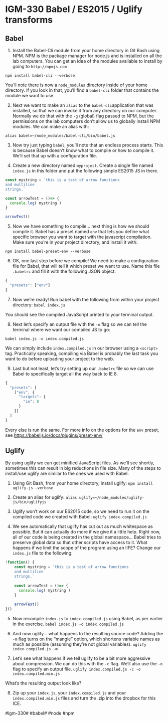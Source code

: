 # IGM-330 Babel / ES2015 / Uglify transforms
## Babel
1. Install the Babel-Cli module from your home directory in Git Bash using NPM. NPM is the package manager for node.js and is installed on all the lab computers. You can get an idea of the modules available to install by going to `http://npmjs.com`

`npm install babel-cli --verbose`

You’ll note there is now a `node_modules` directory inside of your home directory. If you look in that, you’ll find a `babel-cli` folder that contains the module we want to use. 

2. Next we want to make an `alias` to the `babel-cli`application that was installed, so that we can invoke it from any directory on our computer. Normally we do that with the `-g` (global) flag passed to NPM, but the permissions on the lab computers don’t allow us to globally install NPM modules. We can make an alias with:

`alias babel=~/node_modules/babel-cli/bin/babel.js`

3. Now try just typing `babel`, you’ll note that an endless process starts. This is because Babel doesn’t know what to compile or how to compile it. We’ll set that up with a configuration file.

4. Create a new directory named `myproject`. Create a single file named `index.js` in this folder and put the following simple ES2015 JS in there.

```js
const mystring = `this is a test of arrow functions
and multiline
strings.`

const arrowTest = ()=> {
  console.log( mystring )
}

arrowTest()
```

5. Now we have something to compile… next thing is how we should compile it. Babel has a preset named `env` that lets you define what specific browser you want to target with the javascript compilation. Make sure you’re in your project directory, and install it with:

`npm install babel-preset-env --verbose`

6. OK, one last step before we compile! We need to make a configuration file for Babel, that will tell it which preset we want to use. Name this file `.babelrc` and fill it with the following JSON object:

```js
{
  "presets": ["env"]
}
```

7. Now we’re ready! Run babel with the following from within your project directory:
`babel index.js`

You should see the compiled JavaScript printed to your terminal output.

8. Next let’s specify an output file with the `-o` flag so we can tell the terminal where we want our compiled JS to go:

`babel index.js -o index.compiled.js`

We can simply include `index.compiled.js` in our browser using a `<script>` tag.  Practically speaking, compiling via Babel is probably the last task you want to do before uploading your project to the web.

9. Last but not least, let’s try setting up our `.babelrc` file so we can use Babel to specifically target all the way back to IE 8. 

```js
{
  "presets": [
    ["env", {
      "targets": {
        "ie": 8
      }
    }]
  ]
}
```

Every else is run the same. For more info on the options for the `env` preset, see https://babeljs.io/docs/plugins/preset-env/

## Uglify
By using uglify we can get minified JavaScript files. As we’ll see shortly, sometimes this can result in big reductions in file size. Many of the steps to install/use uglify are similar to the ones we used with Babel.

1. Using Git Bash, from your home directory, install uglify:
`npm install uglify-js —verbose`

2. Create an alias for uglify:
`alias uglify=~/node_modules/uglify-js/bin/uglifyjs`

3. Uglify won’t work on our ES2015 code, so we need to run it on the compiled code we created with Babel:
`uglify index.compiled.js`

4. We see automatically that uglify has cut out as much whitespace as possible. But it can actually do more if we give it a little help. Right now, all of our code is being created in the global namespace… Babel tries to preserve global data so that other scripts have access to it. What happens if we limit the scope of the program using an IIFE? Change our `index.js` file to the following:

```js
!function() {
	const mystring = `this is a test of arrow functions
	and multiline
	strings.`
	
	const arrowTest = ()=> {
	  console.log( mystring )
	}
	
	arrowTest()
}()
```

5. Now recompile `index.js` to `index.compiled.js` using Babel, as per earlier in the exercise.
`babel index.js -o index.compiled.js`

6. And now uglify… what happens to the resulting source code?  Adding the `-m` flag turns on the “mangle” option, which shortens variable names as much as possible (assuming they’re not global variables).
`uglify index.compiled.js -m`

7. Let’s see what happens if we tell uglify to be a bit more aggressive about compression. We can do this with the `-c` flag. We’ll also use the `-o` flag to specify an output file.
`uglify index.compiled.js -c -o index.compiled.min.js`

What’s the resulting output look like?

8. Zip up your `index.js`, your `index.compiled.js` and your `index.compiled.min.js`  files and turn the .zip into the dropbox for this ICE.


#igm-330# #babel# #node #npm